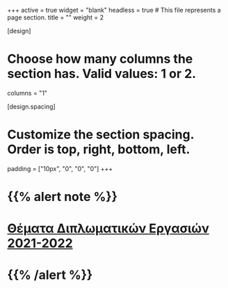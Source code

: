 +++
active = true
widget = "blank"
headless = true  # This file represents a page section.
title = ""
weight = 2

[design]
  # Choose how many columns the section has. Valid values: 1 or 2.
  columns = "1"
  
[design.spacing]
  # Customize the section spacing. Order is top, right, bottom, left.
  padding = ["10px", "0", "0", "0"]
+++
# {{% alert note %}}
# [Θέματα Διπλωματικών Εργασιών 2021-2022](thesestopics)
# {{% /alert %}}
